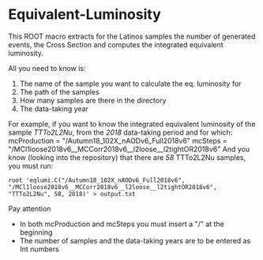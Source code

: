# Equivalent-Luminosity
This ROOT macro extracts for the Latinos samples the number of generated events, the Cross Section and computes the integrated equivalent luminosity.

All you need to know is:
1. The name of the sample you want to calculate the eq. luminosity for
2. The path of the samples
3. How many samples are there in the directory
4. The data-taking year

For example, if you want to know the integrated equivalent luminosity of the sample *TTTo2L2Nu*, from the *2018* data-taking period and for which:
mcProduction = "/Autumn18_102X_nAODv6_Full2018v6"
mcSteps = "/MCl1loose2018v6__MCCorr2018v6__l2loose__l2tightOR2018v6"
And you know (looking into the repository) that there are *58* TTTo2L2Nu samples, you must run:

```
root 'eqlumi.C("/Autumn18_102X_nAODv6_Full2018v6", "/MCl1loose2018v6__MCCorr2018v6__l2loose__l2tightOR2018v6", "TTTo2L2Nu", 58, 2018)' > output.txt
```

Pay attention
* In both mcProduction and mcSteps you must insert a "/" at the beginning
* The number of samples and the data-taking years are to be entered as Int numbers
